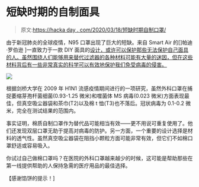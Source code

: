 # 短缺时期的自制面具

> 原文:[https://hacka day . com/2020/03/18/短缺时期自制口罩/](https://hackaday.com/2020/03/18/homemade-masks-in-a-time-of-shortage/)

由于新冠肺炎的全球疫情，N95 口罩出现了巨大的短缺。来自 Smart Air 的[]帕迪·罗伯逊 ]一直致力于一款 DIY 面具的[设计，或许可以保护那些无法保护自己面具的人。虽然围绕人们能够用来替代过滤器的各种材料可能有大量的迷因，但在这些材料背后有一些非常真实的科学可以有效地保护我们免受病毒的侵害。](https://smartairfilters.com/en/blog/best-materials-make-diy-face-mask-virus/)

![](../Images/759f5d223d429c065f81934bb64878d0.png)

根据剑桥大学在 2009 年 H1N1 流感疫情期间进行的一项研究，虽然外科口罩在捕捉萎缩芽孢杆菌细菌(0.93-1.25 微米)和噬菌体 MS 病毒(0.023 微米)方面表现最佳，但真空吸尘器袋和茶巾(T2)以及棉 t 恤(T3)也不落后。冠状病毒为 0.1-0.2 微米，完全在测试结果的范围内。

事实证明，棉质自制口罩作为替代品可能相当有效——更不用说可重复使用了。他们还发现双层口罩无助于提高对病毒的防护。另一方面，一个重要的设计选择是材料的透气性。虽然真空吸尘器袋在阻挡小颗粒方面可能非常有效，但它们不如棉口罩舒适或容易吸入。

你试过自己做棉口罩吗？在医院的外科口罩越来越少的时候，这可能是帮助那些在第一线提供帮助的人保持急需的医疗用品的最佳选择。

【感谢馅饼的提示！]